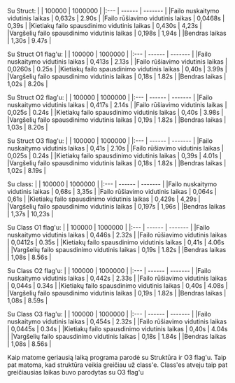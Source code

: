 Su Struct:
|                                              | 100000    | 1000000 |
|:---                                          | ------    | ------- |
|Failo nuskaitymo vidutinis laikas             | 0,632s    |  2.90s  |
|Failo rūšiavimo vidutinis laikas              | 0,0468s   |  0,39s  |
|Kietiakų failo spausdinimo vidutinis laikas   | 0,430s    |  4,23s  |
|Vargšelių failo spausdinimo vidutinis laikas  | 0,198s    |  1,94s  |
|Bendras laikas                                | 1,30s     |  9.47s  |

Su Struct O1 flag'u:
|                                              | 100000    | 1000000 |
|:---                                          | ------    | ------- |
|Failo nuskaitymo vidutinis laikas             | 0,413s    |  2.13s  |
|Failo rūšiavimo vidutinis laikas              | 0,0260s   |  0.25s  |
|Kietiakų failo spausdinimo vidutinis laikas   | 0,40s     |  3.99s  |
|Vargšelių failo spausdinimo vidutinis laikas  | 0,18s     |  1.82s  |
|Bendras laikas                                | 1,02s     |  8.20s  |

Su Struct O2 flag'u:
|                                              | 100000    | 1000000 |
|:---                                          | ------    | ------- |
|Failo nuskaitymo vidutinis laikas             | 0,417s    |  2.14s  |
|Failo rūšiavimo vidutinis laikas              | 0,025s    |  0.24s  |
|Kietiakų failo spausdinimo vidutinis laikas   | 0,40s     |  3.98s  |
|Vargšelių failo spausdinimo vidutinis laikas  | 0,19s     |  1.82s  |
|Bendras laikas                                | 1,03s     |  8.20s  |

Su Struct O3 flag'u:
|                                              | 100000    | 1000000 |
|:---                                          | ------    | ------- |
|Failo nuskaitymo vidutinis laikas             | 0,41s     |  2.10s  |
|Failo rūšiavimo vidutinis laikas              | 0,025s    |  0.24s  |
|Kietiakų failo spausdinimo vidutinis laikas   | 0,39s     |  4.01s  |
|Vargšelių failo spausdinimo vidutinis laikas  | 0,18s     |  1.82s  |
|Bendras laikas                                | 1,02s     |  8.19s  |

Su class:
|                                              | 100000    | 1000000 |
|:---                                          | ------    | ------- |
|Failo nuskaitymo vidutinis laikas             | 0,68s     |  3,35s  |
|Failo rūšiavimo vidutinis laikas              | 0,064s    |  0,61s  |
|Kietiakų failo spausdinimo vidutinis laikas   | 0,429s    |  4,29s  |
|Vargšelių failo spausdinimo vidutinis laikas  | 0,197s    |  1,96s  |
|Bendras laikas                                | 1,37s     |  10,23s |

Su Class O1 flag'u:
|                                              | 100000    | 1000000 |
|:---                                          | ------    | ------- |
|Failo nuskaitymo vidutinis laikas             | 0,446s    |  2.32s  |
|Failo rūšiavimo vidutinis laikas              | 0,0412s   |  0.35s  |
|Kietiakų failo spausdinimo vidutinis laikas   | 0,41s     |  4.06s  |
|Vargšelių failo spausdinimo vidutinis laikas  | 0,19s     |  1.82s  |
|Bendras laikas                                | 1,08s     |  8.56s  |

Su Class O2 flag'u:
|                                              | 100000    | 1000000 |
|:---                                          | ------    | ------- |
|Failo nuskaitymo vidutinis laikas             | 0,442s    |  2.33s  |
|Failo rūšiavimo vidutinis laikas              | 0,044s    |  0.34s  |
|Kietiakų failo spausdinimo vidutinis laikas   | 0,40s     |  4.08s  |
|Vargšelių failo spausdinimo vidutinis laikas  | 0,19s     |  1.82s  |
|Bendras laikas                                | 1,08s     |  8.59s  |

Su Class O3 flag'u:
|                                              | 100000    | 1000000 |
|:---                                          | ------    | ------- |
|Failo nuskaitymo vidutinis laikas             | 0,454s    |  2.32s  |
|Failo rūšiavimo vidutinis laikas              | 0,0445s   |  0.34s  |
|Kietiakų failo spausdinimo vidutinis laikas   | 0,40s     |  4.04s  |
|Vargšelių failo spausdinimo vidutinis laikas  | 0,18s     |  1.84s  |
|Bendras laikas                                | 1,08s     |  8.56s  |

Kaip matome geriausią laiką programa parodė su Struktūra ir O3 flag'u. Taip pat matoma, kad struktūra veikia greičiau už class'e.
Class'es atveju taip pat greičiausias laikas buvo parodytas su O3 flag'u
